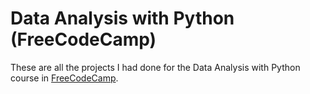 
# Data Analysis with Python (FreeCodeCamp)

These are all the projects I had done for the Data Analysis with Python course in [FreeCodeCamp](https://www.freecodecamp.org/learn/data-analysis-with-python/).
